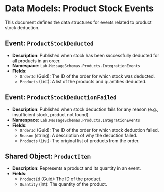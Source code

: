 # Data Models: Product Stock Events

This document defines the data structures for events related to product stock deduction.

## Event: `ProductStockDeducted`

-   **Description**: Published when stock has been successfully deducted for all products in an order.
-   **Namespace**: `Lab.MessageSchemas.Products.IntegrationEvents`
-   **Fields**:
    -   `OrderId` (Guid): The ID of the order for which stock was deducted.
    -   `Products` (List<ProductItem>): A list of the products and quantities deducted.

## Event: `ProductStockDeductionFailed`

-   **Description**: Published when stock deduction fails for any reason (e.g., insufficient stock, product not found).
-   **Namespace**: `Lab.MessageSchemas.Products.IntegrationEvents`
-   **Fields**:
    -   `OrderId` (Guid): The ID of the order for which stock deduction failed.
    -   `Reason` (string): A description of why the deduction failed.
    -   `Products` (List<ProductItem>): The original list of products from the order.

## Shared Object: `ProductItem`

-   **Description**: Represents a product and its quantity in an event.
-   **Fields**:
    -   `ProductId` (Guid): The ID of the product.
    -   `Quantity` (int): The quantity of the product.

